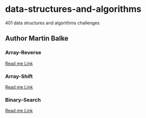 # data-structures-and-algorithms
401 data structures and algorithms challenges

## Author Martin Balke

### Array-Reverse
[Read me Link](./array-reverse/README.md)

### Array-Shift
[Read me Link](./array-shift/README.md)  

### Binary-Search
[Read me Link](./binary-search/README.md)  